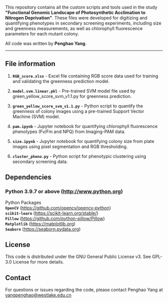 
This repository contains all the custom scripts and tools used in the study **"Functional Genomic Landscape of Photosynthetic Acclimation to Nitrogen Deprivation"**. These files were developed for digitizing and quantifying phenotypes in secondary screening experiments, including size and greenness measurements, as well as chlorophyll fluorescence parameters for each mutant colony.

All code was written by **Penghao Yang**.

---

## File information

1. **`RGB_score.xlsx`** - Excel file containing RGB score data used for training and validating the greenness prediction model.

2. **`model.svm.linear.pkl`** - Pre-trained SVM model file used by green_yellow_score_svm_v1.1.py for greenness prediction.

3. **`green_yellow_score_svm_v1.1.py`** - Python script to quantify the greenness of colony images using a pre-trained Support Vector Machine (SVM) model.

4. **`pam.ipynb`** - Jupyter notebook for quantifying chlorophyll fluorescence phenotypes (Fv/Fm and NPQ) from Imaging-PAM data.

5. **`size.ipynb`** - Jupyter notebook for quantifying colony size from plate images using pixel segmentation and RGB thresholding.

6. **`cluster_pheno.py`** - Python script for phenotypic clustering using secondary screening data.


## Dependencies

### Python 3.9.7 or above (http://www.python.org)
Python Packages <br>
**`OpenCV`** (https://github.com/opencv/opencv-python) <br>
**`scikit-learn`** (https://scikit-learn.org/stable/) <br>
**`Pillow`** (https://github.com/python-pillow/Pillow) <br>
**`Matplotlib`** (https://matplotlib.org) <br>
**`Seaborn`** (https://seaborn.pydata.org)

## License

This code is distributed under the GNU General Public License v3. See GPL-3.0 License for more details.

## Contact

For questions or issues regarding the code, please contact Penghao Yang at yangpenghao@westlake.edu.cn

